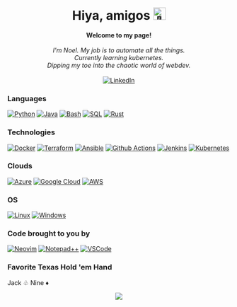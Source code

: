 <h1 align="center">Hiya, amigos <img src="https://github.com/wervlad/wervlad/assets/24524555/766d336d-b87d-44ba-807c-c51de2bc6b4d" width="28px" alt="👋"></h1>

<p align="center">
    <b>Welcome to my page!</b><br><br>
    <i>
        I'm Noel. My job is to automate all the things. <br>
        Currently learning kubernetes.<br>
        Dipping my toe into the chaotic world of webdev.<br>
    </i><br>
    <a href="https://www.linkedin.com/in/noelxl">
        <img src="https://img.shields.io/badge/LinkedIn-blue?style=flat-square&logo=linkedin" alt="LinkedIn">
    </a>
    
### Languages
[![Python](https://img.shields.io/badge/Python-14354C?style=for-the-badge&logo=python&logoColor=white)](https://github.com/noelxp)
[![Java](https://img.shields.io/badge/Java-ED8B00?style=for-the-badge&logo=openjdk&logoColor=white)](https://github.com/noelxp)
[![Bash](https://img.shields.io/badge/Shell_Script-121011?style=for-the-badge&logo=gnu-bash&logoColor=white)](https://github.com/noelxp)
[![SQL](https://img.shields.io/badge/sql-black?style=for-the-badge&logo=mysql)](https://github.com/noelxp)
[![Rust](https://img.shields.io/badge/rust-black?style=for-the-badge&logo=rust)](https://github.com/noelxp)
  
### Technologies
[![Docker](https://img.shields.io/badge/docker-%230db7ed.svg?style=for-the-badge&logo=docker&logoColor=white)](https://hub.docker.com/u/noelxp)
[![Terraform](https://img.shields.io/badge/terraform-%235835CC.svg?style=for-the-badge&logo=terraform&logoColor=white)](https://hub.docker.com/u/noelxp)
[![Ansible](https://img.shields.io/badge/ansible-%231A1918.svg?style=for-the-badge&logo=ansible&logoColor=white)](https://hub.docker.com/u/noelxp)
[![Github Actions](https://img.shields.io/badge/GitHub_Actions-2088FF?style=for-the-badge&logo=github-actions&logoColor=white)](https://hub.docker.com/u/noelxp)
[![Jenkins](https://img.shields.io/badge/Jenkins-D24939?style=for-the-badge&logo=Jenkins&logoColor=white)](https://hub.docker.com/u/noelxp)
[![Kubernetes](https://img.shields.io/badge/kubernetes-%23326ce5.svg?style=for-the-badge&logo=kubernetes&logoColor=white)](https://hub.docker.com/u/noelxp)

### Clouds
[![Azure](https://img.shields.io/badge/microsoft%20azure-0089D6?style=for-the-badge&logo=microsoft-azure&logoColor=white)](https://hub.docker.com/u/noelxp)
[![Google Cloud](https://img.shields.io/badge/Google_Cloud-4285F4?style=for-the-badge&logo=google-cloud&logoColor=white)](https://hub.docker.com/u/noelxp)
[![AWS](https://img.shields.io/badge/Amazon_AWS-FF9900?style=for-the-badge&logo=amazonaws&logoColor=white)](https://hub.docker.com/u/noelxp)

 ### OS
[![Linux](https://img.shields.io/badge/linux-black?style=for-the-badge&logo=Linux)](https://github.com/noelxp)
[![Windows](https://img.shields.io/badge/Windows-black?style=for-the-badge&logo=Windows)](https://github.com/noelxp)
    
### Code brought to you by
[![Neovim](https://img.shields.io/badge/NeoVim-%2357A143.svg?&style=for-the-badge&logo=neovim&logoColor=white)](https://hub.docker.com/u/noelxp)
[![Notepad++](https://img.shields.io/badge/Notepad++-90E59A.svg?style=for-the-badge&logo=notepad%2B%2B&logoColor=black)](https://hub.docker.com/u/noelxp)
[![VSCode](https://img.shields.io/badge/VSCode-0078D4?style=for-the-badge&logo=visual%20studio%20code&logoColor=white)](https://hub.docker.com/u/noelxp)

### Favorite Texas Hold 'em Hand
Jack ♧ Nine ♦
    
<p align="center">
  <a href="https://github.com/noelxp">
    <img src="http://github-profile-summary-cards.vercel.app/api/cards/profile-details?username=noelxp&theme=transparent" />
  </a>
</p>

<!-- 
<p align="center">
  <a href="https://github.com/noelxp">
    <img src="https://komarev.com/ghpvc/?username=noelxp&color=blue&style=flat)" />
  </a>
</p>
-- >
